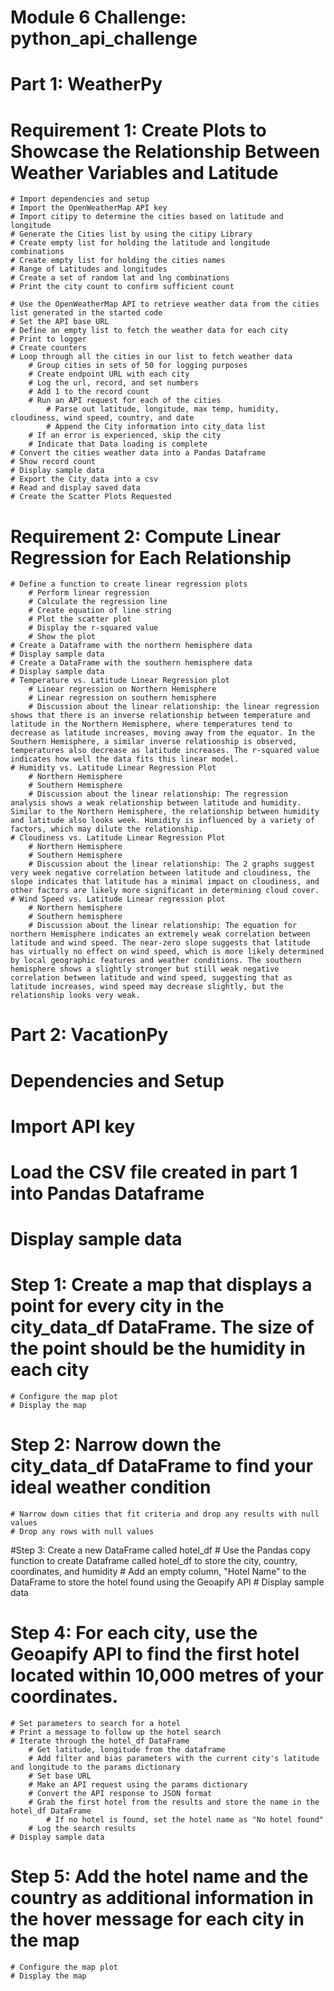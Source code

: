 # Module 6 Challenge: python_api_challenge

# Part 1: WeatherPy

# Requirement 1: Create Plots to Showcase the Relationship Between Weather Variables and Latitude
	# Import dependencies and setup
	# Import the OpenWeatherMap API key
	# Import citipy to determine the cities based on latitude and longitude
	# Generate the Cities list by using the citipy Library
	# Create empty list for holding the latitude and longitude combinations
	# Create empty list for holding the cities names
	# Range of Latitudes and longitudes
	# Create a set of random lat and lng combinations
	# Print the city count to confirm sufficient count

	# Use the OpenWeatherMap API to retrieve weather data from the cities list generated in the started code
	# Set the API base URL
	# Define an empty list to fetch the weather data for each city
	# Print to logger
	# Create counters
	# Loop through all the cities in our list to fetch weather data
		# Group cities in sets of 50 for logging purposes
		# Create endpoint URL with each city
		# Log the url, record, and set numbers
		# Add 1 to the record count
		# Run an API request for each of the cities
			# Parse out latitude, longitude, max temp, humidity, cloudiness, wind speed, country, and date
			# Append the City information into city_data list
		# If an error is experienced, skip the city
		# Indicate that Data loading is complete
	# Convert the cities weather data into a Pandas Dataframe
	# Show record count
	# Display sample data
	# Export the City_data into a csv
	# Read and display saved data
 	# Create the Scatter Plots Requested
# Requirement 2: Compute Linear Regression for Each Relationship
	# Define a function to create linear regression plots
		# Perform linear regression
		# Calculate the regression line
		# Create equation of line string
		# Plot the scatter plot
		# Display the r-squared value
		# Show the plot
	# Create a Dataframe with the northern hemisphere data
	# Display sample data
	# Create a DataFrame with the southern hemisphere data
	# Display sample data
	# Temperature vs. Latitude Linear Regression plot
		# Linear regression on Northern Hemisphere
		# Linear regression on southern hemisphere
		# Discussion about the linear relationship: the linear regression shows that there is an inverse relationship between temperature and latitude in the Northern Hemisphere, where temperatures tend to decrease as latitude increases, moving away from the equator. In the Southern Hemisphere, a similar inverse relationship is observed, temperatures also decrease as latitude increases. The r-squared value indicates how well the data fits this linear model.
	# Humidity vs. Latitude Linear Regression Plot
		# Northern Hemisphere
		# Southern Hemisphere
		# Discussion about the linear relationship: The regression analysis shows a weak relationship between latitude and humidity. Similar to the Northern Hemisphere, the relationship between humidity and latitude also looks week. Humidity is influenced by a variety of factors, which may dilute the relationship.
	# Cloudiness vs. Latitude Linear Regression Plot
		# Northern Hemisphere
		# Southern Hemisphere
		# Discussion about the linear relationship: The 2 graphs suggest very week negative correlation between latitude and cloudiness, the slope indicates that latitude has a minimal impact on cloudiness, and other factors are likely more significant in determining cloud cover.
	# Wind Speed vs. Latitude Linear regression plot
		# Northern hemisphere
		# Southern hemisphere
		# Discussion about the linear relationship: The equation for northern Hemisphere indicates an extremely weak correlation between latitude and wind speed. The near-zero slope suggests that latitude has virtually no effect on wind speed, which is more likely determined by local geographic features and weather conditions. The southern hemisphere shows a slightly stronger but still weak negative correlation between latitude and wind speed, suggesting that as latitude increases, wind speed may decrease slightly, but the relationship looks very weak.

# Part 2: VacationPy

# Dependencies and Setup
# Import API key
# Load the CSV file created in part 1 into Pandas Dataframe
# Display sample data

# Step 1: Create a map that displays a point for every city in the city_data_df DataFrame. The size of the point should be the humidity in each city
	# Configure the map plot
	# Display the map
# Step 2: Narrow down the city_data_df DataFrame to find your ideal weather condition
	# Narrow down cities that fit criteria and drop any results with null values
	# Drop any rows with null values
#Step 3: Create a new DataFrame called hotel_df
	# Use the Pandas copy function to create Dataframe called hotel_df to store the city, country, coordinates, and humidity
	# Add an empty column, "Hotel Name" to the DataFrame to store the hotel found using the Geoapify API
	# Display sample data
# Step 4: For each city, use the Geoapify API to find the first hotel located within 10,000 metres of your coordinates.
	# Set parameters to search for a hotel
	# Print a message to follow up the hotel search
	# Iterate through the hotel_df DataFrame
		# Get latitude, longitude from the dataframe
		# Add filter and bias parameters with the current city's latitude and longitude to the params dictionary
		# Set base URL
		# Make an API request using the params dictionary
		# Convert the API response to JSON format
		# Grab the first hotel from the results and store the name in the hotel_df DataFrame
			# If no hotel is found, set the hotel name as "No hotel found"
		# Log the search results
	# Display sample data
# Step 5: Add the hotel name and the country as additional information in the hover message for each city in the map
	# Configure the map plot
	# Display the map


